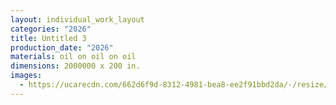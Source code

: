 ```yaml
---
layout: individual_work_layout
categories: "2026"
title: Untitled 3
production_date: "2026"
materials: oil on oil on oil
dimensions: 2000000 x 200 in.
images:
  - https://ucarecdn.com/662d6f9d-8312-4981-bea8-ee2f91bbd2da/-/resize/2400/-/quality/lightest/-/format/auto/
---
```

